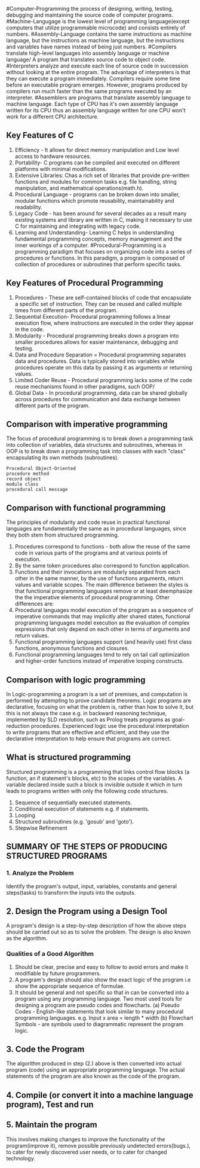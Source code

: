 #Computer-Programming the process of designing, writing, testing, debugging and maintaining the source code of computer programs.
#Machine-Langugage is the lowest level of programming language(except computers that utilize programmable microcode) and consists entirely of numbers.
#Assembly-Language contains the same instructions as machine language, but the instructions as machine language, but the instructions and variables have names instead of being just numbers.
#Compilers translate high-level languages into assembly language or machine language/ A program that translates source code to object code.
#Interpreters analyze and execute each line of source code in succession without looking at the entire program.
The advantage of interpreters is that they can execute a program immediately. Compilers require some time before an executable program emerges. However, programs produced by compilers run much faster than the same programs executed by an interpreter.
#Assemblers are programs that translate assembly language to machine language.
Each type of CPU has it's own assembly language written for its CPU thus an assembly language written for one CPU won't work for a different CPU architecture.
## Key Features of C
1. Efficiency - It allows for direct memory manipulation and Low level access to hardware resources.
2. Portability- C programs can be compiled and executed on different platforms with minimal modifications.
3. Extensive Libraries: Chas a rich set of libraries that provide pre-written functions and modules for common tasks e.g. file handling, string manipulation, and mathematical operations(math.h).
4. Procedural Language -  programs can be broken down into smaller, modular functions which promote reusability, maintainability and readability. 
5. Legacy Code - has been around for several decades as a result many existing systems and library are written in C, making it necessary to use C for maintaining and integrating with legacy code.
6. Learning and Understanding- Learning C helps in understanding fundamental programming concepts, memory management and the inner workings of a computer.
#Procedural-Programming is a programming paradigm that focuses on organizing code into a series of procedures or functions. In this paradigm, a program is composed of collection of procedures or subroutines that perform specific tasks.
## Key Features of Procedural Programming
1. Procedures - These are self-contained blocks of code that encapsulate a specific set of instruction. They can be reused and called multiple times from different parts of the program.
2. Sequential Execution- Procedural programming follows a linear execution flow, where instructions are executed in the order they appear in the code.
3. Modularity - Procedural programming breaks down a program into smaller procedures allows for easier maintenance, debugging and testing.
4. Data and Procedure Separation =  Procedural programming separates data and procedures. Data is typically stored into variables while procedures operate on this data by passing it as arguments or returning values.
5. Limited Coder Reuse - Procedural programming lacks some of the code reuse mechanisms found in other paradigms, such OOP/
6. Global Data - In procedural programming, data can be shared globally across procedures for communication and data exchange between different parts of the program.
## Comparison with imperative programming
The focus of procedural programming is to break down a programming task into collection of variables, data structures and subroutines, whereas in OOP is to break down a programming task into classes with each "class" encapsulating its own methods (subroutines).
```dataview
Procedural Object-Oriented
procedure method
record object
module class
procedural call message
```

## Comparison with functional programming
The principles of modularity and code reuse in practical functional languages are fundamentally the same as in procedural languages, since they both stem from structured programming.
1. Procedures correspond to functions - both allow the reuse of the same code in various parts of the programs and at various points of execution.
2. By the same token procedures also correspond to function application.
3. Functions and their invocations are modularly separated from each other in the same manner, by the use of functions arguments, return values and variable scopes.
The main difference between the styles is that functional programming languages remove or at least deemphasize the the imperative elements of procedural programming. Other differences are:
1. Procedural languages model execution of the program as a sequence of imperative commands that may implicitly alter shared states, functional programming languages model execution as the evaluation of complex expressions that only depend on each other in terms of arguments and return values.
2. Functional programming languages support (and heavily use) first class functions, anonymous functions and closures.
3. Functional programming languages tend to rely on tail call optimization and higher-order functions instead of imperative looping constructs.

## Comparison with logic programming
In Logic-programming a program is a set of premises, and computation is performed by attempting to prove candidate theorems.
Logic programs are declarative, focusing on what the problem is, rather than how to solve it, but this is not always the case e.g. in backward reasoning technique, implemented by SLD resolution, such as Prolog treats programs as goal-reduction procedures.
Experienced logic use the procedural interpretation to write programs that are effective and efficient, and they use the declarative interpretation to help ensure that programs are correct.

## What is structured programming

Structured programming is a programming that links control flow blocks (a function, an if statement's blocks, etc) to the scopes of the variables.
A variable declared inside such a block is invisible outside it which in turn leads to programs written with only the following code structures.
1. Sequence of sequentially executed statements.
2. Conditional execution of statements e.g. if statements.
3. Looping
4. Structured subroutines (e.g. 'gosub' and 'goto').
5. Stepwise Refinement
## SUMMARY OF THE STEPS OF PRODUCING STRUCTURED PROGRAMS
### 1. Analyze the Problem
Identify the program's output, input, variables, constants and general steps(tasks) to transform the inputs into the outputs.

## 2. Design the Program using a Design Tool
A program's design is a step-by-step description of how the above steps should be carried out so as to solve the problem. The design is also known as the algorithm.

### Qualities of a Good Algorithm
1. Should be clear, precise and easy to follow to avoid errors and make it modifiable by future programmers.
2. A program's design should also show the exact logic of the program i.e show the appropriate sequence of formulae.
3. It should be general and not specific so that in can be converted into a program using any programming language.
Two most used tools for designing a program are pseudo codes and flowcharts.
(a) Pseudo Codes - English-like statements that look similar to many procedural programming languages.
e.g. 
		Input x
		area = length * width
(b) Flowchart Symbols - are symbols used to diagrammatic represent the program logic.

## 3. Code the Program

The algorithm produced in step (2.) above is then converted into actual program (code) using an appropriate programming language.
The actual statements of the program are also known as the code of the program.

## 4. Compile (or convert it into a machine language program), Test and run

## 5.  Maintain the program

This involves making changes to improve the functionality of the program(improve it), remove possible previously undetected errors(bugs.), to cater for newly discovered user needs, or to cater for changed technology.

